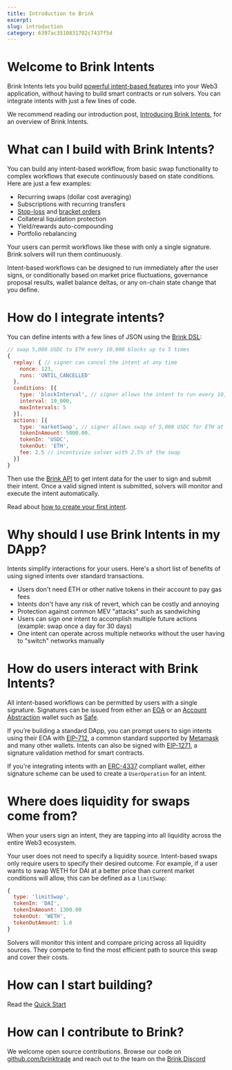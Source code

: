 ```yaml
---
title: Introduction to Brink
excerpt: 
slug: introduction
category: 6397ac3510831702c7437f5d
---
```


# Welcome to Brink Intents

Brink Intents lets you build [powerful intent-based features](https://www.brink.trade/blog/powerful-intents-part-1) into your Web3 application, without having to build smart contracts or run solvers. You can integrate intents with just a few lines of code.

We recommend reading our introduction post, [Introducing Brink Intents](https://www.brink.trade/blog/introducing-brink-intents), for an overview of Brink Intents.

# What can I build with Brink Intents?

You can build any intent-based workflow, from basic swap functionality to complex workflows that execute continuously based on state conditions. Here are just a few examples:

- Recurring swaps (dollar cost averaging)
- Subscriptions with recurring transfers
- [Stop-loss](https://www.investopedia.com/terms/s/stop-lossorder.asp) and [bracket orders](https://www.investopedia.com/terms/b/bracketedbuyorder.asp)
- Collateral liquidation protection
- Yield/rewards auto-compounding
- Portfolio rebalancing

Your users can permit workflows like these with only a single signature. Brink solvers will run them continuously.

Intent-based workflows can be designed to run immediately after the user signs, or conditionally based on market price fluctuations, governance proposal results, wallet balance deltas, or any on-chain state change that you define.

# How do I integrate intents?

You can define intents with a few lines of JSON using the [Brink DSL](https://en.wikipedia.org/wiki/Domain-specific_language):

```jsx JSON
// swap 5,000 USDC to ETH every 10,000 blocks up to 5 times
{
  replay: { // signer can cancel the intent at any time
    nonce: 123,
    runs: 'UNTIL_CANCELLED'
  },
  conditions: [{
    type: 'blockInterval', // signer allows the intent to run every 10,000 blocks up to 5 times
    interval: 10_000,
    maxIntervals: 5
  }],
  actions: [{
    type: 'marketSwap', // signer allows swap of 5,000 USDC for ETH at market price
    tokenInAmount: 5000.00.
    tokenIn: 'USDC',
    tokenOut: 'ETH',
    fee: 2.5 // incentivize solver with 2.5% of the swap
  }]
}
```

Then use the [Brink API](API) to get intent data for the user to sign and submit their intent. Once a valid signed intent is submitted, solvers will monitor and execute the intent automatically.

Read about [how to create your first intent](https://dash.readme.com/project/brink/v1.0/docs/creating-your-first-intent).

# Why should I use Brink Intents in my DApp?

Intents simplify interactions for your users. Here's a short list of benefits of using signed intents over standard transactions.

- Users don't need ETH or other native tokens in their account to pay gas fees
- Intents don't have any risk of revert, which can be costly and annoying
- Protection against common MEV "attacks" such as sandwiching
- Users can sign one intent to accomplish multiple future actions (example: swap once a day for 30 days)
- One intent can operate across multiple networks without the user having to "switch" networks manually

# How do users interact with Brink Intents?

All intent-based workflows can be permitted by users with a single signature. Signatures can be issued from either an [EOA](https://ethereum.org/en/developers/docs/accounts/) or an [Account Abstraction](https://ethereum.org/en/roadmap/account-abstraction) wallet such as [Safe](https://safe.global/).

If you’re building a standard DApp, you can prompt users to sign intents using their EOA with [EIP-712](https://eips.ethereum.org/EIPS/eip-712), a common standard supported by [Metamask](https://metamask.io/) and many other wallets. Intents can also be signed with [EIP-1271](https://eips.ethereum.org/EIPS/eip-1271), a signature validation method for smart contracts.

If you're integrating intents with an [ERC-4337](https://eips.ethereum.org/EIPS/eip-4337) compliant wallet, either signature scheme can be used to create a `UserOperation` for an intent.

# Where does liquidity for swaps come from?

When your users sign an intent, they are tapping into all liquidity across the entire Web3 ecosystem.

Your user does not need to specify a liquidity source. Intent-based swaps only require users to specify their desired outcome. For example, if a user wants to swap WETH for DAI at a better price than current market conditions will allow, this can be defined as a `limitSwap`:

```jsx JSON
{
  type: 'limitSwap',
  tokenIn: 'DAI',
  tokenInAmount: 1300.00
  tokenOut: 'WETH',
  tokenOutAmount: 1.0
}
```

Solvers will monitor this intent and compare pricing across all liquidity sources. They compete to find the most efficient path to source this swap and cover their costs.

# How can I start building?

Read the [Quick Start](https://docs.brink.trade/docs/quick-start)

# How can I contribute to Brink?

We welcome open source contributions. Browse our code on [github.com/brinktrade](https://github.com/brinktrade) and reach out to the team on the [Brink Discord](https://discord.com/invite/C3VJaqt)
